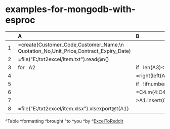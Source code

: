 # examples-for-mongodb-with-esproc
|　|A|B|C|
|:-|:-|:-|:-|
|1|=create(Customer_Code,Customer_Name,\\n Quotation_No,Unit_Price,Contract_Expiry_Date)|
|2|=file("E:/txt2excel/item.txt").read@n()|　|　|
|3|for   A2|if   len(A3)<136|next|
|4|　|=right(left(A3,136),-58)|=B4.split@tp()|
|5|　|if   !ifnumber(C4(1))|next|
|6|　|=C4.m(4:C4.len()-1).concat(" ")|　|
|7|　|>A1.insert(0,C4(3),B6,C4(2),C4(1),C4(C4.len()))|　|
|8|=file("E:/txt2excel/item.xlsx").xlsexport@t(A1)|　|　|

^Table ^formatting ^brought ^to ^you ^by ^[ExcelToReddit](https://xl2reddit.github.io/)

